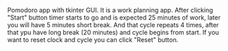 Pomodoro app with tkinter GUI. It is a work planning app.
After clicking "Start" button timer starts to go and is expected 25 minutes of work, later you will have 5 minutes short break. And that cycle repeats 4 times, after that ypu have long break (20 minutes) and cycle begins from start.
If you want to reset clock and cycle you can click "Reset" button.
